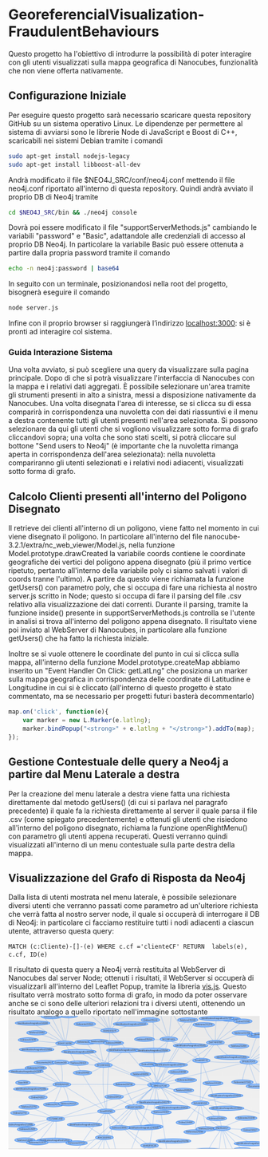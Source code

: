# GeoreferencialVisualization-FraudulentBehaviours
Questo progetto ha l'obiettivo di introdurre la possibilità di poter interagire con gli utenti visualizzati sulla mappa geografica di Nanocubes, funzionalità che non viene offerta nativamente.

## Configurazione Iniziale
Per eseguire questo progetto sarà necessario scaricare questa repository GitHub su un sistema operativo Linux.
Le dipendenze per permettere al sistema di avviarsi sono le librerie Node di JavaScript e Boost di C++, scaricabili nei sistemi Debian tramite i comandi 
```sh
sudo apt-get install nodejs-legacy
sudo apt-get install libboost-all-dev
``` 
Andrà modificato il file $NEO4J_SRC/conf/neo4j.conf mettendo il file neo4j.conf riportato all'interno di questa repository.
Quindi andrà avviato il proprio DB di Neo4j tramite
```sh
cd $NEO4J_SRC/bin && ./neo4j console
``` 
Dovrà poi essere modificato il file "supportServerMethods.js" cambiando le variabili "password" e "Basic", adattandole alle credenziali di accesso al proprio DB Neo4j. In particolare la variabile Basic può essere ottenuta a partire dalla propria password tramite il comando
```sh
echo -n neo4j:password | base64
```
In seguito con un terminale, posizionandosi nella root del progetto, bisognerà eseguire il comando 
```sh
node server.js
```
Infine con il proprio browser si raggiungerà l’indirizzo [localhost:3000](https://localhost:3000): si è pronti ad interagire col sistema.

### Guida Interazione Sistema
Una volta avviato, si può scegliere una query da visualizzare sulla pagina principale. Dopo di che si potrà visualizzare l'interfaccia di Nanocubes con la mappa e i relativi dati aggregati.
È possibile selezionare un'area tramite gli strumenti presenti in alto a sinistra, messi a disposizione nativamente da Nanocubes. Una volta disegnata l'area di interesse, se si clicca su di essa comparirà in corrispondenza una nuvoletta con dei dati riassuntivi e il menu a destra contenente tutti gli utenti presenti nell'area selezionata. Si possono selezionare da qui gli utenti che si vogliono visualizzare sotto forma di grafo cliccandovi sopra; una volta che sono stati scelti, si potrà cliccare sul bottone "Send users to Neo4j" (è importante che la nuvoletta rimanga aperta in corrispondenza dell'area selezionata): nella nuvoletta compariranno gli utenti selezionati e i relativi nodi adiacenti, visualizzati sotto forma di grafo.

## Calcolo Clienti presenti all'interno del Poligono Disegnato
Il retrieve dei clienti all'interno di un poligono, viene fatto nel momento in cui viene disegnato il poligono. In particolare all'interno del file nanocube-3.2.1/extra/nc_web_viewer/Model.js, nella funzione Model.prototype.drawCreated la variabile coords contiene le coordinate geografiche dei vertici del poligono appena disegnato (più il primo vertice ripetuto, pertanto all'interno della variabile poly ci siamo salvati i valori di coords tranne l'ultimo).
A partire da questo viene richiamata la funzione getUsers() con parametro poly, che si occupa di fare una richiesta al nostro server.js scritto in Node; questo si occupa di fare il parsing del file .csv relativo alla visualizzazione dei dati correnti. Durante il parsing, tramite la funzione inside() presente in supportServerMethods.js controlla se l'utente in analisi si trova all'interno del poligono appena disegnato.
Il risultato viene poi inviato al WebServer di Nanocubes, in particolare alla funzione getUsers() che ha fatto la richiesta iniziale.

Inoltre se si vuole ottenere le coordinate del punto in cui si clicca sulla mappa, all'interno della funzione Model.prototype.createMap abbiamo inserito un "Event Handler On Click: getLatLng" che posiziona un marker sulla mappa geografica in corrispondenza delle coordinate di Latitudine e Longitudine in cui si è cliccato (all'interno di questo progetto è stato commentato, ma se necessario per progetti futuri basterà decommentarlo)
```javascript
map.on('click', function(e){
    var marker = new L.Marker(e.latlng);
    marker.bindPopup("<strong>" + e.latlng + "</strong>").addTo(map);
});
```
## Gestione Contestuale delle query a Neo4j a partire dal Menu Laterale a destra
Per la creazione del menu laterale a destra viene fatta una richiesta direttamente dal metodo getUsers() (di cui si parlava nel paragrafo precedente) il quale fa la richiesta direttamente al server il quale parsa il file .csv (come spiegato precedentemente) e ottenuti gli utenti che risiedono all'interno del poligono disegnato, richiama la funzione openRightMenu() con parametro gli utenti appena recuperati. Questi verranno quindi visualizzati all'interno di un menu contestuale sulla parte destra della mappa.

## Visualizzazione del Grafo di Risposta da Neo4j
Dalla lista di utenti mostrata nel menu laterale, è possibile selezionare diversi utenti che verranno passati come parametro ad un'ulteriore richiesta che verrà fatta al nostro server node, il quale si occuperà di interrogare il DB di Neo4j: in particolare ci facciamo restituire tutti i nodi adiacenti a ciascun utente, attraverso questa query:
```
MATCH (c:Cliente)-[]-(e) WHERE c.cf ='clienteCF' RETURN  labels(e), c.cf, ID(e)
```
Il risultato di questa query a Neo4j verrà restituita al WebServer di Nanocubes dal server Node; ottenuti i risultati, il WebServer si occuperà di visualizzarli all'interno del Leaflet Popup, tramite la libreria [vis.js](http://visjs.org/).
Questo risultato verrà mostrato sotto forma di grafo, in modo da poter osservare anche se ci sono delle ulteriori relazioni tra i diversi utenti, ottenendo un risultato analogo a quello riportato nell'immagine sottostante
![alt text](https://github.com/Vzzarr/GeoreferencialVisualization-FraudulentBehaviours/blob/master/client/images/graph.png)
